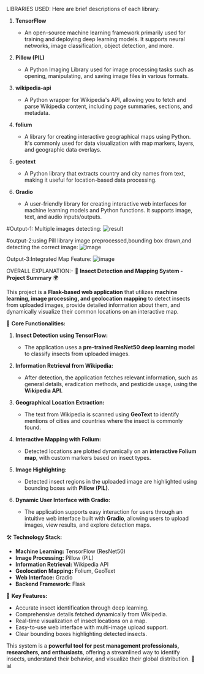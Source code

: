 

LIBRARIES USED:
Here are brief descriptions of each library:

1. **TensorFlow**  
   - An open-source machine learning framework primarily used for training and deploying deep learning models. It supports neural networks, image classification, object detection, and more.

2. **Pillow (PIL)**  
   - A Python Imaging Library used for image processing tasks such as opening, manipulating, and saving image files in various formats.

3. **wikipedia-api**  
   - A Python wrapper for Wikipedia's API, allowing you to fetch and parse Wikipedia content, including page summaries, sections, and metadata.

4. **folium**  
   - A library for creating interactive geographical maps using Python. It's commonly used for data visualization with map markers, layers, and geographic data overlays.

5. **geotext**  
   - A Python library that extracts country and city names from text, making it useful for location-based data processing.

6. **Gradio**  
   - A user-friendly library for creating interactive web interfaces for machine learning models and Python functions. It supports image, text, and audio inputs/outputs.


#Output-1:
Multiple images detecting:
![result](https://github.com/user-attachments/assets/b45575b5-4da8-4641-bf3f-574735138293)


#output-2:using Pill library image preprocessed,bounding box drawn,and detecting the correct image:
![image](https://github.com/user-attachments/assets/79504035-fa2f-4ea7-aa91-d5c982376ed9)


Output-3:Integrated Map Feature:
![image](https://github.com/user-attachments/assets/c5f141f9-ce81-428b-9064-aa012fff8620)



OVERALL EXPLANATION:-
🐞 **Insect Detection and Mapping System - Project Summary** 🌍  

This project is a **Flask-based web application** that utilizes **machine learning, image processing, and geolocation mapping** to detect insects from uploaded images, provide detailed information about them, and dynamically visualize their common locations on an interactive map.  


🚀 **Core Functionalities:**  

1. **Insect Detection using TensorFlow:**  
   - The application uses a **pre-trained ResNet50 deep learning model** to classify insects from uploaded images.  

2. **Information Retrieval from Wikipedia:**  
   - After detection, the application fetches relevant information, such as general details, eradication methods, and pesticide usage, using the **Wikipedia API**.  

3. **Geographical Location Extraction:**  
   - The text from Wikipedia is scanned using **GeoText** to identify mentions of cities and countries where the insect is commonly found.  

4. **Interactive Mapping with Folium:**  
   - Detected locations are plotted dynamically on an **interactive Folium map**, with custom markers based on insect types.  

5. **Image Highlighting:**  
   - Detected insect regions in the uploaded image are highlighted using bounding boxes with **Pillow (PIL)**.  

6. **Dynamic User Interface with Gradio:**  
   - The application supports easy interaction for users through an intuitive web interface built with **Gradio**, allowing users to upload images, view results, and explore detection maps.  



🛠️ **Technology Stack:**  
- **Machine Learning:** TensorFlow (ResNet50)  
- **Image Processing:** Pillow (PIL)  
- **Information Retrieval:** Wikipedia API  
- **Geolocation Mapping:** Folium, GeoText  
- **Web Interface:** Gradio  
- **Backend Framework:** Flask  



🌟 **Key Features:**  
- Accurate insect identification through deep learning.  
- Comprehensive details fetched dynamically from Wikipedia.  
- Real-time visualization of insect locations on a map.  
- Easy-to-use web interface with multi-image upload support.  
- Clear bounding boxes highlighting detected insects.  


This system is a **powerful tool for pest management professionals, researchers, and enthusiasts**, offering a streamlined way to identify insects, understand their behavior, and visualize their global distribution. 🐜📊  







